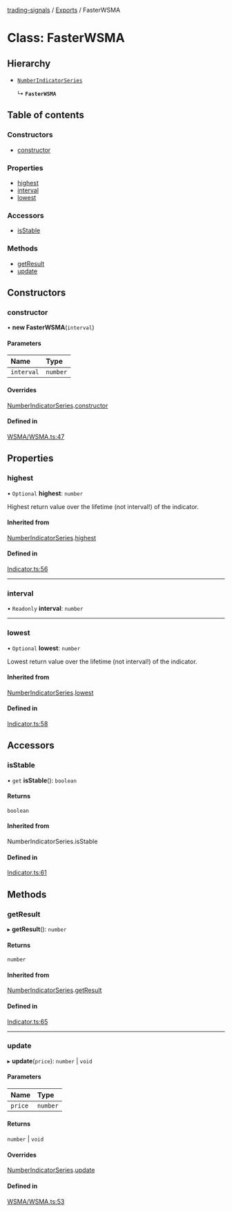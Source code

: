 [trading-signals](../README.md) / [Exports](../modules.md) / FasterWSMA

# Class: FasterWSMA

## Hierarchy

- [`NumberIndicatorSeries`](NumberIndicatorSeries.md)

  ↳ **`FasterWSMA`**

## Table of contents

### Constructors

- [constructor](FasterWSMA.md#constructor)

### Properties

- [highest](FasterWSMA.md#highest)
- [interval](FasterWSMA.md#interval)
- [lowest](FasterWSMA.md#lowest)

### Accessors

- [isStable](FasterWSMA.md#isstable)

### Methods

- [getResult](FasterWSMA.md#getresult)
- [update](FasterWSMA.md#update)

## Constructors

### constructor

• **new FasterWSMA**(`interval`)

#### Parameters

| Name       | Type     |
| :--------- | :------- |
| `interval` | `number` |

#### Overrides

[NumberIndicatorSeries](NumberIndicatorSeries.md).[constructor](NumberIndicatorSeries.md#constructor)

#### Defined in

[WSMA/WSMA.ts:47](https://github.com/bennycode/trading-signals/blob/95cb489/src/WSMA/WSMA.ts#L47)

## Properties

### highest

• `Optional` **highest**: `number`

Highest return value over the lifetime (not interval!) of the indicator.

#### Inherited from

[NumberIndicatorSeries](NumberIndicatorSeries.md).[highest](NumberIndicatorSeries.md#highest)

#### Defined in

[Indicator.ts:56](https://github.com/bennycode/trading-signals/blob/95cb489/src/Indicator.ts#L56)

---

### interval

• `Readonly` **interval**: `number`

---

### lowest

• `Optional` **lowest**: `number`

Lowest return value over the lifetime (not interval!) of the indicator.

#### Inherited from

[NumberIndicatorSeries](NumberIndicatorSeries.md).[lowest](NumberIndicatorSeries.md#lowest)

#### Defined in

[Indicator.ts:58](https://github.com/bennycode/trading-signals/blob/95cb489/src/Indicator.ts#L58)

## Accessors

### isStable

• `get` **isStable**(): `boolean`

#### Returns

`boolean`

#### Inherited from

NumberIndicatorSeries.isStable

#### Defined in

[Indicator.ts:61](https://github.com/bennycode/trading-signals/blob/95cb489/src/Indicator.ts#L61)

## Methods

### getResult

▸ **getResult**(): `number`

#### Returns

`number`

#### Inherited from

[NumberIndicatorSeries](NumberIndicatorSeries.md).[getResult](NumberIndicatorSeries.md#getresult)

#### Defined in

[Indicator.ts:65](https://github.com/bennycode/trading-signals/blob/95cb489/src/Indicator.ts#L65)

---

### update

▸ **update**(`price`): `number` \| `void`

#### Parameters

| Name    | Type     |
| :------ | :------- |
| `price` | `number` |

#### Returns

`number` \| `void`

#### Overrides

[NumberIndicatorSeries](NumberIndicatorSeries.md).[update](NumberIndicatorSeries.md#update)

#### Defined in

[WSMA/WSMA.ts:53](https://github.com/bennycode/trading-signals/blob/95cb489/src/WSMA/WSMA.ts#L53)
